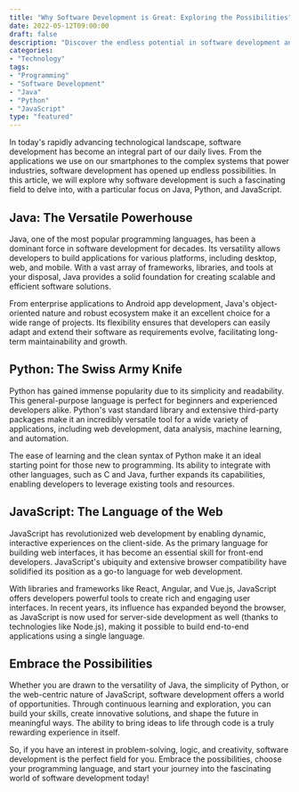 ```yaml
--- 
title: "Why Software Development is Great: Exploring the Possibilities"
date: 2022-05-12T09:00:00
draft: false
description: "Discover the endless potential in software development and why it's a fascinating field to explore."
categories:
- "Technology"
tags:
- "Programming"
- "Software Development"
- "Java"
- "Python"
- "JavaScript"
type: "featured"
---
```


In today's rapidly advancing technological landscape, software development has become an integral part of our daily lives. From the applications we use on our smartphones to the complex systems that power industries, software development has opened up endless possibilities. In this article, we will explore why software development is such a fascinating field to delve into, with a particular focus on Java, Python, and JavaScript.

## Java: The Versatile Powerhouse

Java, one of the most popular programming languages, has been a dominant force in software development for decades. Its versatility allows developers to build applications for various platforms, including desktop, web, and mobile. With a vast array of frameworks, libraries, and tools at your disposal, Java provides a solid foundation for creating scalable and efficient software solutions.

From enterprise applications to Android app development, Java's object-oriented nature and robust ecosystem make it an excellent choice for a wide range of projects. Its flexibility ensures that developers can easily adapt and extend their software as requirements evolve, facilitating long-term maintainability and growth.

## Python: The Swiss Army Knife

Python has gained immense popularity due to its simplicity and readability. This general-purpose language is perfect for beginners and experienced developers alike. Python's vast standard library and extensive third-party packages make it an incredibly versatile tool for a wide variety of applications, including web development, data analysis, machine learning, and automation.

The ease of learning and the clean syntax of Python make it an ideal starting point for those new to programming. Its ability to integrate with other languages, such as C and Java, further expands its capabilities, enabling developers to leverage existing tools and resources.

## JavaScript: The Language of the Web

JavaScript has revolutionized web development by enabling dynamic, interactive experiences on the client-side. As the primary language for building web interfaces, it has become an essential skill for front-end developers. JavaScript's ubiquity and extensive browser compatibility have solidified its position as a go-to language for web development.

With libraries and frameworks like React, Angular, and Vue.js, JavaScript offers developers powerful tools to create rich and engaging user interfaces. In recent years, its influence has expanded beyond the browser, as JavaScript is now used for server-side development as well (thanks to technologies like Node.js), making it possible to build end-to-end applications using a single language.

## Embrace the Possibilities

Whether you are drawn to the versatility of Java, the simplicity of Python, or the web-centric nature of JavaScript, software development offers a world of opportunities. Through continuous learning and exploration, you can build your skills, create innovative solutions, and shape the future in meaningful ways. The ability to bring ideas to life through code is a truly rewarding experience in itself.

So, if you have an interest in problem-solving, logic, and creativity, software development is the perfect field for you. Embrace the possibilities, choose your programming language, and start your journey into the fascinating world of software development today!
